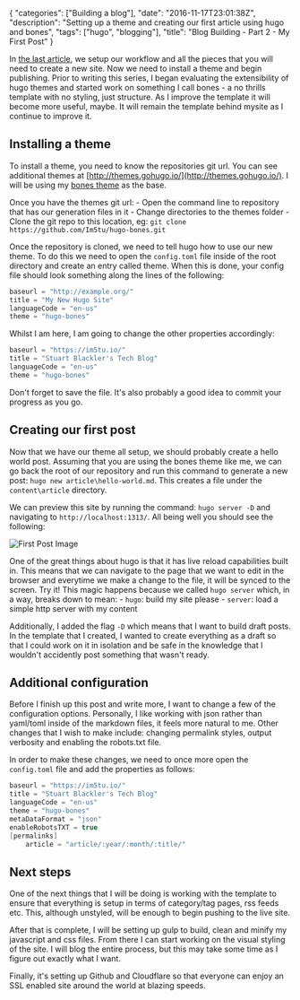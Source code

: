 {
   "categories": ["Building a blog"],
   "date": "2016-11-17T23:01:38Z",
   "description": "Setting up a theme and creating our first article using hugo and bones",
   "tags": ["hugo", "blogging"],
   "title": "Blog Building - Part 2 - My First Post"
}

In [the last article](/article/2016/11/blog-building---part-1---hello-hugo/), we setup our workflow and all the pieces that you will need to create a new site. Now we need to install a theme and begin publishing. Prior to writing this series, I began evaluating the extensibility of hugo themes and started work on something I call bones - a no thrills template with no styling, just structure. As I improve the template it will become more useful, maybe. It will remain the template behind mysite as I continue to improve it.
<!--more-->
## Installing a theme

To install a theme, you need to know the repositories git url. You can see additional themes at [http://themes.gohugo.io/](http://themes.gohugo.io/). I will be using my [bones theme](https://github.com/Im5tu/hugo-bones.git) as the base. 

Once you have the themes git url: 
	- Open the command line to repository that has our generation files in it
	- Change directories to the themes folder
	- Clone the git repo to this location, eg: `git clone https://github.com/Im5tu/hugo-bones.git`

Once the repository is cloned, we need to tell hugo how to use our new theme. To do this we need to open the `config.toml` file inside of the root directory and create an entry called theme. When this is done, your config file should look something along the lines of the following:

``` c#
baseurl = "http://example.org/"
title = "My New Hugo Site"
languageCode = "en-us"
theme = "hugo-bones"
```

Whilst I am here, I am going to change the other properties accordingly:

``` c#
baseurl = "https://im5tu.io/"
title = "Stuart Blackler's Tech Blog"
languageCode = "en-us"
theme = "hugo-bones"
```

Don't forget to save the file. It's also probably a good idea to commit your progress as you go.

## Creating our first post

Now that we have our theme all setup, we should probably create a hello world post. Assuming that you are using the bones theme like me, we can go back the root of our repository and run this command to generate a new post: `hugo new article\hello-world.md`. This creates a file under the `content\article` directory. 

We can preview this site by running the command: `hugo server -D` and navigating to `http://localhost:1313/`. All being well you should see the following:

![First Post Image](/img/blog-building-part-2/first-post.JPG)

One of the great things about hugo is that it has live reload capabilities built in. This means that we can navigate to the page that we want to edit in the browser and everytime we make a change to the file, it will be synced to the screen. Try it! This magic happens because we called `hugo server` which, in a way, breaks down to mean:
	- `hugo`: build my site please
	- `server`: load a simple http server with my content

Additionally, I added the flag `-D` which means that I want to build draft posts. In the template that I created, I wanted to create everything as a draft so that I could work on it in isolation and be safe in the knowledge that I wouldn't accidently post something that wasn't ready.

## Additional configuration

Before I finish up this post and write more, I want to change a few of the configuration options. Personally, I like working with json rather than yaml/toml inside of the markdown files, it feels more natural to me. Other changes that I wish to make include: changing permalink styles, output verbosity and enabling the robots.txt file.

In order to make these changes, we need to once more open the `config.toml` file and add the properties as follows:

``` c#
baseurl = "https://im5tu.io/"
title = "Stuart Blackler's Tech Blog"
languageCode = "en-us"
theme = "hugo-bones"
metaDataFormat = "json"
enableRobotsTXT = true
[permalinks]
	article = "article/:year/:month/:title/"
```

## Next steps

One of the next things that I will be doing is working with the template to ensure that everything is setup in terms of category/tag pages, rss feeds etc. This, although unstyled, will be enough to begin pushing to the live site.

After that is complete, I will be setting up gulp to build, clean and minify my javascript and css files. From there I can start working on the visual styling of the site. I will blog the entire process, but this may take some time as I figure out exactly what I want.

Finally, it's setting up Github and Cloudflare so that everyone can enjoy an SSL enabled site around the world at blazing speeds.